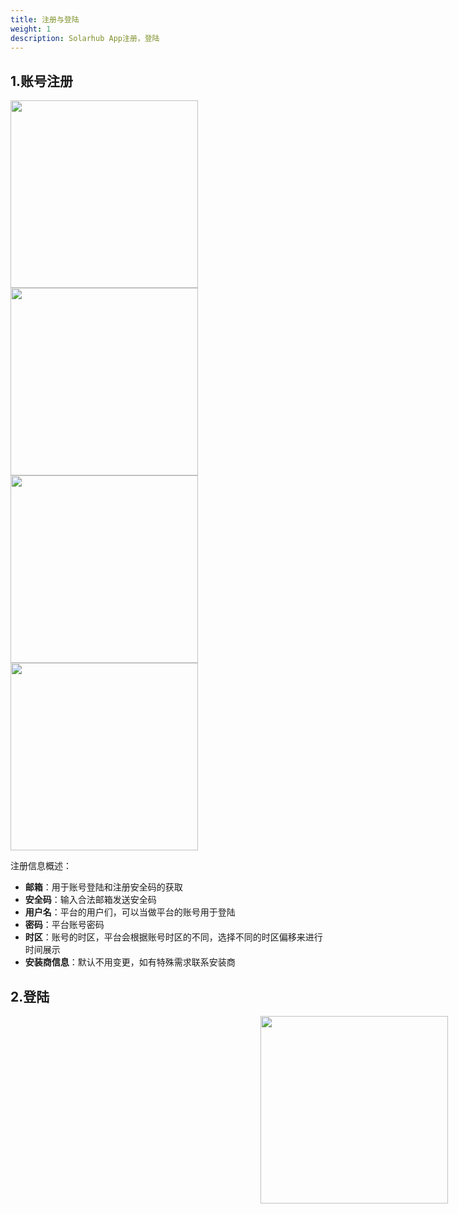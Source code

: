 ```yaml
---
title: 注册与登陆
weight: 1
description: Solarhub App注册，登陆
---
```


## 1.账号注册

<img src="/../../zh/photo/docs/app/registerLogin/register-enter.png" style="margin-right: 20px" width="300">

<img src="/../../zh/photo/docs/app/registerLogin/register.png" style="margin-right: 20px" width="300">

<img src="/../../zh/photo/docs/app/registerLogin/register1.png" style="margin-right: 20px" width="300">

<img src="/../../zh/photo/docs/app/registerLogin/register2.png" style="margin-right: 20px" width="300">

注册信息概述：

- **邮箱**：用于账号登陆和注册安全码的获取
- **安全码**：输入合法邮箱发送安全码
- **用户名**：平台的用户们，可以当做平台的账号用于登陆
- **密码**：平台账号密码
- **时区**：账号的时区，平台会根据账号时区的不同，选择不同的时区偏移来进行时间展示
- **安装商信息**：默认不用变更，如有特殊需求联系安装商

## 2.登陆

<img src="/../../zh/photo/docs/app/registerLogin/login.png" style="margin-left: 400px" width="300">

